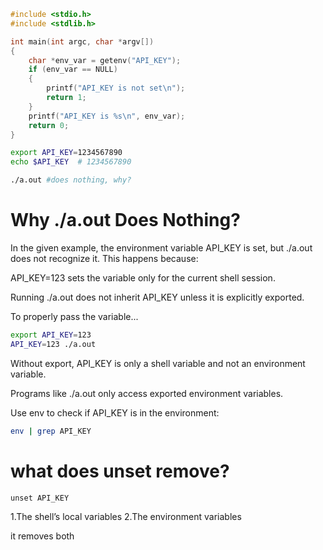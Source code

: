 ```c
#include <stdio.h>
#include <stdlib.h>

int main(int argc, char *argv[])
{
	char *env_var = getenv("API_KEY");
	if (env_var == NULL)
	{
		printf("API_KEY is not set\n");
		return 1;
	}
	printf("API_KEY is %s\n", env_var);
	return 0;
}
```

```bash
export API_KEY=1234567890
echo $API_KEY  # 1234567890

./a.out #does nothing, why?
```

# Why ./a.out Does Nothing?

In the given example, the environment variable API_KEY is set, but ./a.out does not recognize it. This happens because:

API_KEY=123 sets the variable only for the current shell session.

Running ./a.out does not inherit API_KEY unless it is explicitly exported.

To properly pass the variable...
```bash
export API_KEY=123
API_KEY=123 ./a.out
```

Without export, API_KEY is only a shell variable and not an environment variable.

Programs like ./a.out only access exported environment variables.

Use env to check if API_KEY is in the environment:
```bash
env | grep API_KEY
```

# what does unset remove?
```
unset API_KEY
```
1.The shell’s local variables
2.The environment variables

it removes both